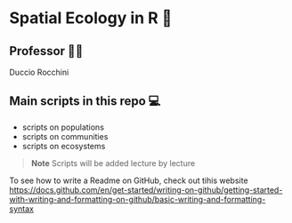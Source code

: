 # Spatial Ecology in R 👾

## Professor 👩‍🔬
Duccio Rocchini

## Main scripts in this repo 💻
+ scripts on populations
+ scripts on communities
+ scripts on ecosystems

> **Note**
> Scripts will be added lecture by lecture


To see how to write a Readme on GitHub, check out tihis website https://docs.github.com/en/get-started/writing-on-github/getting-started-with-writing-and-formatting-on-github/basic-writing-and-formatting-syntax
